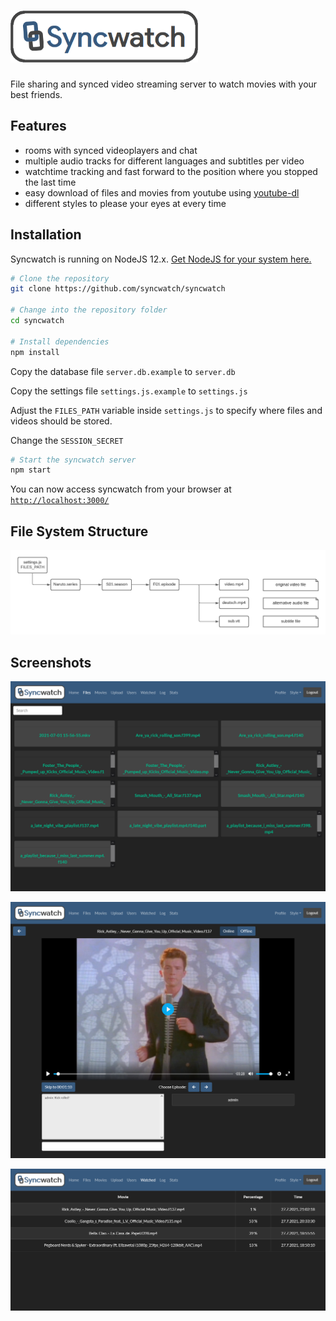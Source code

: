 
# ![Syncwatch](/docs/syncwatch_logo.png?raw=true "Syncwatch")

File sharing and synced video streaming server to watch movies with your best friends.


## Features

- rooms with synced videoplayers and chat
- multiple audio tracks for different languages and subtitles per video
- watchtime tracking and fast forward to the position where you stopped the last time 
- easy download of files and movies from youtube using [youtube-dl](https://github.com/ytdl-org/youtube-dl)
- different styles to please your eyes at every time


## Installation

Syncwatch is running on NodeJS 12.x. [Get NodeJS for your system here.](https://nodejs.org/en/)

```bash
# Clone the repository
git clone https://github.com/syncwatch/syncwatch

# Change into the repository folder
cd syncwatch

# Install dependencies
npm install
```

Copy the database file `server.db.example` to `server.db`

Copy the settings file `settings.js.example` to `settings.js`

Adjust the `FILES_PATH` variable inside `settings.js` to specify where files and videos should be stored.

Change the `SESSION_SECRET`

```bash
# Start the syncwatch server
npm start
```

You can now access syncwatch from your browser at [`http://localhost:3000/`](http://localhost:3000/)

## File System Structure

![File System](/docs/file_system.png?raw=true "File System")

## Screenshots

![Screenshot Files](/docs/screenshot_files.png?raw=true "Screenshot Files")

![Screenshot Room](/docs/screenshot_room.png?raw=true "Screenshot Room")

![Screenshot Watched](/docs/screenshot_watched.png?raw=true "Screenshot Watched")

